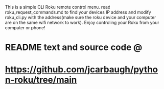 This is a simple CLI Roku remote control menu. read roku_request_commands.md to find your devices
IP address and modify roku_cli.py with the address(make sure the roku device and your computer are
on the same wifi network to work). Enjoy controling your Roku from your computer or phone! 


# README text and source code @
# https://github.com/jcarbaugh/python-roku/tree/main